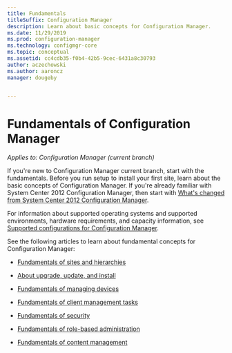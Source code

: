 ```yaml
---
title: Fundamentals
titleSuffix: Configuration Manager
description: Learn about basic concepts for Configuration Manager.
ms.date: 11/29/2019
ms.prod: configuration-manager
ms.technology: configmgr-core
ms.topic: conceptual
ms.assetid: cc4cdb35-f0b4-42b5-9cec-6431a8c30793
author: aczechowski
ms.author: aaroncz
manager: dougeby


---
```


# Fundamentals of Configuration Manager

*Applies to: Configuration Manager (current branch)*

If you're new to Configuration Manager current branch, start with the fundamentals. Before you run setup to install your first site, learn about the basic concepts of Configuration Manager. If you're already familiar with System Center 2012 Configuration Manager, then start with [What's changed from System Center 2012 Configuration Manager](../plan-design/changes/what-has-changed-from-configuration-manager-2012.md).

For information about supported operating systems and supported environments, hardware requirements, and capacity information, see [Supported configurations for Configuration Manager](../plan-design/configs/supported-configurations.md).  

See the following articles to learn about fundamental concepts for Configuration Manager:

- [Fundamentals of sites and hierarchies](fundamentals-of-sites-and-hierarchies.md)  

- [About upgrade, update, and install](upgrade-update-install.md)

- [Fundamentals of managing devices](fundamentals-of-managing-devices.md)  

- [Fundamentals of client management tasks](fundamentals-of-client-management-tasks.md)  

- [Fundamentals of security](fundamentals-of-security.md)  

- [Fundamentals of role-based administration](fundamentals-of-role-based-administration.md)

- [Fundamentals of content management](../plan-design/hierarchy/fundamental-concepts-for-content-management.md)

